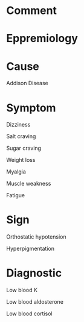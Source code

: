 # Comment

# Eppremiology

# Cause

Addison Disease

# Symptom

Dizziness

Salt craving

Sugar craving

Weight loss

Myalgia

Muscle weakness

Fatigue

# Sign

Orthostatic hypotension

Hyperpigmentation

# Diagnostic

Low blood K

Low blood aldosterone

Low blood cortisol
